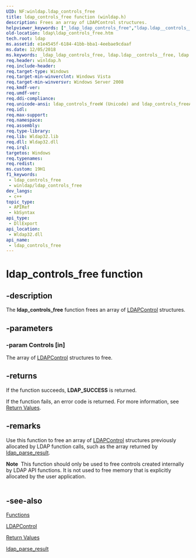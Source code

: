 ```yaml
---
UID: NF:winldap.ldap_controls_free
title: ldap_controls_free function (winldap.h)
description: Frees an array of LDAPControl structures.
helpviewer_keywords: ["_ldap_ldap_controls_free","ldap.ldap__controls__free","ldap.ldap_controls_free","ldap_controls_free","ldap_controls_free function [LDAP]","ldap_controls_freeA","ldap_controls_freeW","winldap/ldap_controls_free","winldap/ldap_controls_freeA","winldap/ldap_controls_freeW"]
old-location: ldap\ldap_controls_free.htm
tech.root: ldap
ms.assetid: e1e4545f-6184-41bb-bba1-4eebae9cdaaf
ms.date: 12/05/2018
ms.keywords: _ldap_ldap_controls_free, ldap.ldap__controls__free, ldap.ldap_controls_free, ldap_controls_free, ldap_controls_free function [LDAP], ldap_controls_freeA, ldap_controls_freeW, winldap/ldap_controls_free, winldap/ldap_controls_freeA, winldap/ldap_controls_freeW
req.header: winldap.h
req.include-header: 
req.target-type: Windows
req.target-min-winverclnt: Windows Vista
req.target-min-winversvr: Windows Server 2008
req.kmdf-ver: 
req.umdf-ver: 
req.ddi-compliance: 
req.unicode-ansi: ldap_controls_freeW (Unicode) and ldap_controls_freeA (ANSI)
req.idl: 
req.max-support: 
req.namespace: 
req.assembly: 
req.type-library: 
req.lib: Wldap32.lib
req.dll: Wldap32.dll
req.irql: 
targetos: Windows
req.typenames: 
req.redist: 
ms.custom: 19H1
f1_keywords:
 - ldap_controls_free
 - winldap/ldap_controls_free
dev_langs:
 - c++
topic_type:
 - APIRef
 - kbSyntax
api_type:
 - DllExport
api_location:
 - Wldap32.dll
api_name:
 - ldap_controls_free
---
```


# ldap_controls_free function


## -description

The <b>ldap_controls_free</b> function frees 
   an array of <a href="/previous-versions/windows/desktop/api/winldap/ns-winldap-ldapcontrola">LDAPControl</a> structures.

## -parameters

### -param Controls [in]

The array of <a href="/previous-versions/windows/desktop/api/winldap/ns-winldap-ldapcontrola">LDAPControl</a> structures to free.

## -returns

If the function succeeds, <b>LDAP_SUCCESS</b> is returned.

If the function fails, an error code is returned. For more information, see 
       <a href="/previous-versions/windows/desktop/ldap/return-values">Return Values</a>.

## -remarks

Use this function to free an array of <a href="/previous-versions/windows/desktop/api/winldap/ns-winldap-ldapcontrola">LDAPControl</a> 
     structures previously allocated by LDAP function calls, such as the array returned by 
     <a href="/previous-versions/windows/desktop/api/winldap/nf-winldap-ldap_parse_result">ldap_parse_result</a>.

<div class="alert"><b>Note</b>  This function should only be used to free controls created internally by LDAP API functions. It is not used 
     to free memory that is explicitly allocated by the user application.</div>
<div> </div>

## -see-also

<a href="/previous-versions/windows/desktop/ldap/functions">Functions</a>



<a href="/previous-versions/windows/desktop/api/winldap/ns-winldap-ldapcontrola">LDAPControl</a>



<a href="/previous-versions/windows/desktop/ldap/return-values">Return Values</a>



<a href="/previous-versions/windows/desktop/api/winldap/nf-winldap-ldap_parse_result">ldap_parse_result</a>

